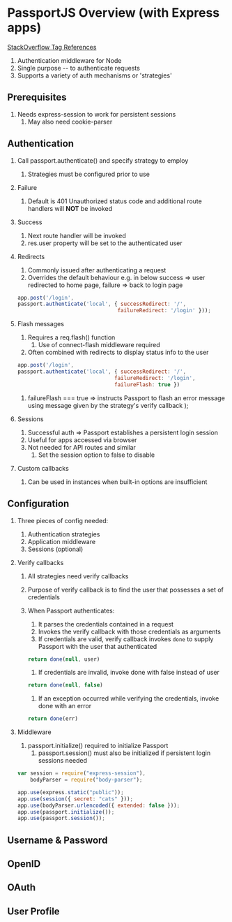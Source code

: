 # PassportJS Overview (with Express apps)

[StackOverflow Tag References](https://stackoverflow.com/questions/tagged/passport.js?tab=Votes)

1. Authentication middleware for Node
1. Single purpose -- to authenticate requests
1. Supports a variety of auth mechanisms or 'strategies'

## Prerequisites

1. Needs express-session to work for persistent sessions
    1. May also need cookie-parser

## Authentication

1. Call passport.authenticate() and specify strategy to employ
    1. Strategies must be configured prior to use
1. Failure
   1. Default is 401 Unauthorized status code and additional route handlers will **NOT** be invoked
1. Success
   1. Next route handler will be invoked
   1. res.user property will be set to the authenticated user
1. Redirects
   1. Commonly issued after authenticating a request
   1. Overrides the default behaviour e.g. in below success => user redirected to home page, failure => back to login page

   ```javascript
   app.post('/login',
   passport.authenticate('local', { successRedirect: '/',
                                   failureRedirect: '/login' }));
    ```

1. Flash messages
    1. Requires a req.flash() function
        1. Use of connect-flash middleware required
    1. Often combined with redirects to display status info to the user

    ```javascript
    app.post('/login',
    passport.authenticate('local', { successRedirect: '/',
                                   failureRedirect: '/login',
                                   failureFlash: true })
    ```

    1. failureFlash === true => instructs Passport to flash an error message using message given by the strategy's verify callback
);
1. Sessions
    1. Successful auth => Passport establishes a persistent login session
    1. Useful for apps accessed via browser
    1. Not needed for API routes and similar
        1. Set the session option to false to disable
1. Custom callbacks
    1. Can be used in instances when built-in options are insufficient

## Configuration

1. Three pieces of config needed:
    1. Authentication strategies
    1. Application middleware
    1. Sessions (optional)

1. Verify callbacks
    1. All strategies need verify callbacks
    1. Purpose of verify callback is to find the user that possesses a set of credentials
    1. When Passport authenticates:
        1. It parses the credentials contained in a request
        1. Invokes the verify callback with those credentials as arguments
        1. If credentials are valid, verify callback invokes `done` to supply Passport with the user that authenticated

        ```javascript
        return done(null, user)
        ```

        1. If credentials are invalid, invoke done with false instead of user

        ```javascript
        return done(null, false)
        ```

        1. If an exception occurred while verifying the credentials, invoke done with an error

        ```javascript
        return done(err)
        ```

1. Middleware
    1. passport.initialize() required to initialize Passport
        1. passport.session() must also be initialized if persistent login sessions needed

    ```javascript
    var session = require("express-session"),
        bodyParser = require("body-parser");

    app.use(express.static("public"));
    app.use(session({ secret: "cats" }));
    app.use(bodyParser.urlencoded({ extended: false }));
    app.use(passport.initialize());
    app.use(passport.session());
    ```

## Username & Password

## OpenID

## OAuth

## User Profile
